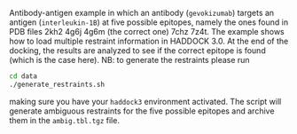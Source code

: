 Antibody-antigen example in which an antibody (`gevokizumab`) targets an antigen (`interleukin-1B`) at five possible epitopes, namely the ones found in PDB files 2kh2 4g6j 4g6m (the correct one) 7chz 7z4t. The example shows how to load multiple restraint information in HADDOCK 3.0. At the end of the docking, the results are analyzed to see if the correct epitope is found (which is the case here). NB: to generate the restraints please run

```bash
cd data
./generate_restraints.sh
```

making sure you have your `haddock3` environment activated. The script will generate ambiguous restraints for the five possible epitopes and archive them in the `ambig.tbl.tgz` file.